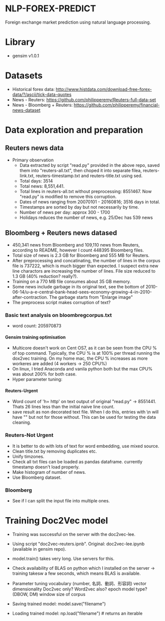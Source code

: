 # NLP-FOREX-PREDICT
Foreign exchange market prediction using natural language processing.

# Library
* gensim v1.0.1

# Datasets
* Historical forex data: http://www.histdata.com/download-free-forex-data/?/ascii/tick-data-quotes
* News - Reuters: https://github.com/philipperemy/Reuters-full-data-set
* News - Bloomberg + Reuters: https://github.com/philipperemy/financial-news-dataset

# Data exploration and preparation

## Reuters news data

* Primary observation
  * Data extracted by script "read.py" provided in the above repo, saved them into "reuters-all.txt", then choped it into separate filea, reuters-link.txt, reuters-timestamp.txt and reuters-title.txt using sed.
  * Total days: 3514
  * Total news: 8,551,441. 
  * Total lines in reuters-all.txt without preprocessing: 8551467. Now "read.py" is modified to remove this corruption.
  * Dates of news ranging from 20070101 - 20160816; 3516 days in total.
  * Timestamps are sorted by day but not necessarily by time.
  * Number of news per day: approx 300 - 1700
  * Holidays reduces the number of news, e.g. 25/Dec has 539 news 
 

## Bloomberg + Reuters news datased

* 450,341 news from Bloomberg and 109,110 news from Reuters, according to README, however I count 448395 Bloomberg files.
* Total size of news is 2.3 GB for Bloomberg and 555 MB for Reuters.
* After preprocessing and concatinating, the number of lines in the corpus file is 737222, which is much bigger than expected. I suspect extra new line charactors are increasing the number of lines. File size reduced to 1.3 GB (40% reduction? really?).
* Training on a 770 MB file consumes about 35 GB memory. 
* Some news include garbage in its original text, see the bottom of 2010-06-14/u-a-e-central-bank-head-sees-economy-growing-4-in-2010-after-contraction. The garbage starts from "Enlarge image"
* The preprocess script makes corruption of text?

### Basic text analysis on bloombregcorpus.txt
* word count: 205970873

#### Gensim training optimisation
* Multicore doesn't work on Cent OS7, as it can be seen from the CPU % of top command. Typically, the CPU % is at 100% per thread running the dox2vec training. On my home mac, the CPU % increases as more workeres are added (4 workers -> 250 CPU%)
* On linux, I tried Anaconda and vanila python both but the max CPU% was about 200% for both case.
* Hyper parameter tuning:

#### Reuters-Urgent
* Word count of 'h= http' on text output of original "read.py" -> 8551441. Thats 26 lines less than the initial naive line count.
* save result as non decorated text file. When I do this, entries with \n will have "" but not for those without. This can be used for testing the data cleaning.

### Reuters-Not Urgent
* It is better to do with lots of text for word embedding, use mixed source.
* Clean title.txt by removing duplicates etc.
* Unify timzones.
* Check all txt files can be loaded as pandas dataframe. currently timestamp doesn't load properly.
* Make histogram of number of news.
* Use Bloomberg dataset.

### Bloomberg
* See if I can split the input file into multiple ones.

# Training Doc2Vec model
* Training was successful on the server with the doc2vec-lee.
* Using script "doc2vec-reuters.ipnb". Original: doc2vec-lee.ipynb (available in gensim repo).
* model.train() takes very long. Use servers for this. 
* Check availability of BLAS on python which I installed on the server -> training takesw a few seconds, which means BLAS is available.
* Parameter tuning
    vocabulary (number, 名詞、動詞、形容詞)
    vector dimensionality
    Doc2vec only? Word2vec also?
    epoch
    model type? (DBOW, DM)
    window
    size of corpus

* Saving trained model: model.save("filename")
* Loading trained model: np.load("filename") # returns an iterable
